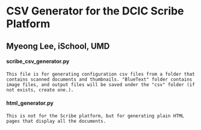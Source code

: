 CSV Generator for the DCIC Scribe Platform
=============
Myeong Lee, iSchool, UMD
---------

#### scribe_csv_generator.py
	This file is for generating configuration csv files from a folder that contains scanned documents and thumbnails. "BlueText" folder contains image files, and output files will be saved under the "csv" folder (if not exists, create one.).

#### html_generator.py
	This is not for the Scribe platform, but for generating plain HTML pages that display all the documents. 